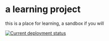 # a learning project

this is a place for learning, 
a sandbox if you will 

[![Current deployment status](https://github.com/patstha/waling/actions/workflows/Waling20230316072851.yml/badge.svg)](https://github.com/patstha/waling/actions/workflows/Waling20230316072851.yml)